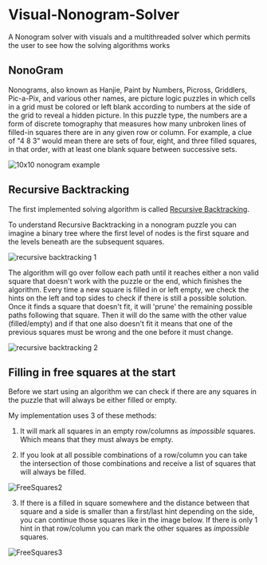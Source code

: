# Visual-Nonogram-Solver
A Nonogram solver with visuals and a multithreaded solver which permits the user to see how the solving algorithms works

## NonoGram

Nonograms, also known as Hanjie, Paint by Numbers, Picross, Griddlers, Pic-a-Pix, and various other names, are picture logic puzzles in which cells in a grid must be colored or left blank according to numbers at the side of the grid to reveal a hidden picture. In this puzzle type, the numbers are a form of discrete tomography that measures how many unbroken lines of filled-in squares there are in any given row or column. For example, a clue of "4 8 3" would mean there are sets of four, eight, and three filled squares, in that order, with at least one blank square between successive sets.

![10x10 nonogram example](http://1.bp.blogspot.com/-XucdN4XEdys/V0uzHm-R7lI/AAAAAAAAAJ8/gQdSWv9bnjcrMmq0d7bb5NlaUKjXP4PjgCK4B/s1600/19%2B%253F.PNG)

## Recursive Backtracking
The first implemented solving algorithm is called [Recursive Backtracking](https://algodaily.com/lessons/recursive-backtracking-for-combinatorial-path-finding-and-sudoku-solver-algorithms).

To understand Recursive Backtracking in a nonogram puzzle you can imagine a binary tree where the first level of nodes is the first square and the levels beneath are the subsequent squares.

![recursive backtracking 1](https://user-images.githubusercontent.com/68373215/148685623-16f2b988-17ea-4b51-ab1d-7e8f52d3d576.png)

The algorithm will go over follow each path until it reaches either a non valid square that doesn't work with the puzzle or the end, which finishes the algorithm.
Every time a new square is filled in or left empty, we check the hints on the left and top sides to check if there is still a possible solution. Once it finds a square that doesn't fit, it will 'prune' the remaining possible paths following that square. Then it will do the same with the other value (filled/empty) and if that one also doesn't fit it means that one of the previous squares must be wrong and the one before it must change. 

![recursive backtracking 2](https://user-images.githubusercontent.com/68373215/148685627-dbd2dfe1-a70a-444a-81c6-27a78f42e869.png)

## Filling in free squares at the start

Before we start using an algorithm we can check if there are any squares in the puzzle that will always be either filled or empty.

My implementation uses 3 of these methods:

1. It will mark all squares in an empty row/columns as _impossible_ squares. Which means that they must always be empty.

2. If you look at all possible combinations of a row/column you can take the intersection of those combinations and receive a list of squares that will always be filled.

![FreeSquares2](https://user-images.githubusercontent.com/68373215/148686484-0bebe769-5fe8-4773-b8b7-5204a6aefcb7.png)

3. If there is a filled in square somewhere and the distance between that square and a side is smaller than a first/last hint depending on the side, you can continue those squares like in the image below. If there is only 1 hint in that row/column you can mark the other squares as _impossible_ squares.

![FreeSquares3](https://user-images.githubusercontent.com/68373215/148687117-3d6c871e-8cd5-4a98-ba21-3189f06f3c3e.png)

